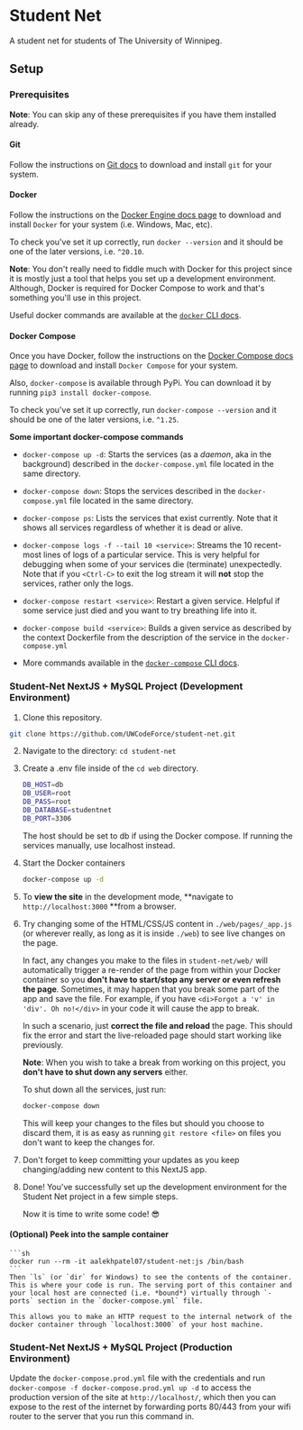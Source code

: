 # Student Net

A student net for students of The University of Winnipeg.

## Setup

### Prerequisites

**Note**: You can skip any of these prerequisites if you have them installed already.

#### Git

Follow the instructions on [Git docs](https://git-scm.com/downloads) to download and install `git` for your system.

#### Docker

Follow the instructions on the [Docker Engine docs page](https://docs.docker.com/engine/install/) to download and install `Docker` for your system (i.e. Windows, Mac, etc).

To check you've set it up correctly, run `docker --version` and it should be one of the later versions, i.e. `^20.10`.

**Note**: You don't really need to fiddle much with Docker for this project since it is mostly just a tool that helps you set up a development environment. Although, Docker is required for Docker Compose to work and that's something you'll use in this project.

Useful docker commands are available at the [`docker` CLI docs](https://docs.docker.com/engine/reference/commandline/cli/).

#### Docker Compose

Once you have Docker, follow the instructions on the [Docker Compose docs page](https://docs.docker.com/compose/install/) to download and install `Docker Compose` for your system.

Also, `docker-compose` is available through PyPi. You can download it by running `pip3 install docker-compose`.

To check you've set it up correctly, run `docker-compose --version` and it should be one of the later versions, i.e. `^1.25`.

**Some important docker-compose commands**

-   `docker-compose up -d`: Starts the services (as a _daemon_, aka in the background) described in the `docker-compose.yml` file located in the same directory.
-   `docker-compose down`: Stops the services described in the `docker-compose.yml` file located in the same directory.
-   `docker-compose ps`: Lists the services that exist currently. Note that it shows all services regardless of whether it is dead or alive.
-   `docker-compose logs -f --tail 10 <service>`: Streams the 10 recent-most lines of logs of a particular service. This is very helpful for debugging when some of your services die (terminate) unexpectedly. Note that if you `<Ctrl-C>` to exit the log stream it will **not** stop the services, rather only the logs.
-   `docker-compose restart <service>`: Restart a given service. Helpful if some service just died and you want to try breathing life into it.
-   `docker-compose build <service>`: Builds a given service as described by the context Dockerfile from the description of the service in the `docker-compose.yml`

-   More commands available in the [`docker-compose` CLI docs](https://docs.docker.com/compose/reference/).

### Student-Net NextJS + MySQL Project (Development Environment)

1. Clone this repository.

```sh
git clone https://github.com/UWCodeForce/student-net.git
```

2. Navigate to the directory: `cd student-net`

3. Create a .env file inside of the `cd web` directory.

    ```sh
    DB_HOST=db
    DB_USER=root
    DB_PASS=root
    DB_DATABASE=studentnet
    DB_PORT=3306
    ```

    The host should be set to db if using the Docker compose. If running the services manually, use localhost instead.

4. Start the Docker containers

    ```sh
    docker-compose up -d
    ```

5. To **view the site** in the development mode, **navigate to `http://localhost:3000` **from a browser.

6. Try changing some of the HTML/CSS/JS content in `./web/pages/_app.js` (or wherever really, as long as it is inside `./web`) to see live changes on the page.

    In fact, any changes you make to the files in `student-net/web/` will automatically trigger a re-render of the page from within your Docker container so you **don't have to start/stop any server or even refresh the page**. Sometimes, it may happen that you break some part of the app and save the file. For example, if you have `<di>Forgot a 'v' in 'div'. Oh no!</div>` in your code it will cause the app to break.

    In such a scenario, just **correct the file and reload** the page. This should fix the error and start the live-reloaded page should start working like previously.

    **Note**: When you wish to take a break from working on this project, you **don't have to shut down any servers** either.

    To shut down all the services, just run:

    ```sh
    docker-compose down
    ```

    This will keep your changes to the files but should you choose to discard them, it is as easy as running `git restore <file>` on files you don't want to keep the changes for.

7. Don't forget to keep committing your updates as you keep changing/adding new content to this NextJS app.

8. Done! You've successfully set up the development environment for the Student Net project in a few simple steps.

    Now it is time to write some code! :sunglasses:

#### (Optional) Peek into the sample container

    ```sh
    docker run --rm -it aalekhpatel07/student-net:js /bin/bash
    ```
    Then `ls` (or `dir` for Windows) to see the contents of the container. This is where your code is run. The serving port of this container and your local host are connected (i.e. *bound*) virtually through `- ports` section in the `docker-compose.yml` file.

    This allows you to make an HTTP request to the internal network of the docker container through `localhost:3000` of your host machine.

### Student-Net NextJS + MySQL Project (Production Environment)

Update the `docker-compose.prod.yml` file with the credentials and run `docker-compose -f docker-compose.prod.yml up -d` to access the production version of the site at `http://localhost/`, which then you can expose to the rest of the internet by forwarding ports 80/443 from your wifi router to the server that you run this command in.
